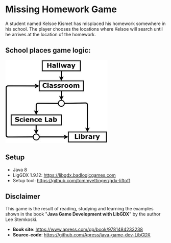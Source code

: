 # Missing Homework Game

A student named Kelsoe Kismet has misplaced his homework somewhere in his school. The player chooses the locations where Kelsoe will search until he arrives at the location of the homework.

## School places game logic:

![alt text](school-places-diagram.jpg "School places diagram")

## Setup

- Java 8
- LigGDX 1.9.12: https://libgdx.badlogicgames.com
- Setup tool: https://github.com/tommyettinger/gdx-liftoff

## Disclaimer

This game is the result of reading, studying and learning the examples shown in the book "**Java Game Development with LibGDX**" by the author Lee Stemkoski.

- **Book site**: https://www.apress.com/gp/book/9781484233238
- **Source-code**: https://github.com/Apress/java-game-dev-LibGDX
